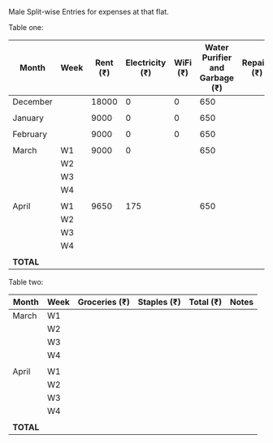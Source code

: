Male Split-wise Entries for expenses at that flat. 

Table one:

| Month     | Week | Rent (₹) | Electricity (₹) | WiFi (₹) | Water Purifier and Garbage (₹) | Repairs (₹) | Didi (₹) | Total (₹) | Notes |
| --------- | ---- | -------- | --------------- | -------- | ------------------------------ | ----------- | -------- | --------- | ----- |
| December  |      | 18000    | 0               | 0        | 650                            |             |          |           |       |
|           |      |          |                 |          |                                |             |          |           |       |
| January   |      | 9000     | 0               | 0        | 650                            |             |          |           |       |
|           |      |          |                 |          |                                |             |          |           |       |
| February  |      | 9000     | 0               | 0        | 650                            |             |          |           |       |
|           |      |          |                 |          |                                |             |          |           |       |
| March     | W1   | 9000     | 0               |          | 650                            |             | 650      |           |       |
|           | W2   |          |                 |          |                                |             |          |           |       |
|           | W3   |          |                 |          |                                |             |          |           |       |
|           | W4   |          |                 |          |                                |             |          |           |       |
|           |      |          |                 |          |                                |             |          |           |       |
| April     | W1   | 9650     | 175             |          | 650                            |             | 4000     |           |       |
|           | W2   |          |                 |          |                                |             |          |           |       |
|           | W3   |          |                 |          |                                |             |          |           |       |
|           | W4   |          |                 |          |                                |             |          |           |       |
|           |      |          |                 |          |                                |             |          |           |       |
| **TOTAL** |      |          |                 |          |                                |             |          |           |       |

Table two:

| Month     | Week | Groceries (₹) | Staples (₹) | Total (₹) | Notes |
| --------- | ---- | ------------- | ----------- | --------- | ----- |
| March     | W1   |               |             |           |       |
|           | W2   |               |             |           |       |
|           | W3   |               |             |           |       |
|           | W4   |               |             |           |       |
|           |      |               |             |           |       |
| April     | W1   |               |             |           |       |
|           | W2   |               |             |           |       |
|           | W3   |               |             |           |       |
|           | W4   |               |             |           |       |
|           |      |               |             |           |       |
| **TOTAL** |      |               |             |           |       |
